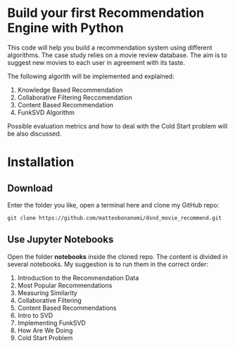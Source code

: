 # Build your first Recommendation Engine with Python

This code will help you build a recommendation system using different algorithms. The case study relies on a movie review database. The aim is to suggest new movies to each user in agreement with its taste.

The following algorith will be implemented and explained:
1. Knowledge Based Recommendation
2. Collaborative Filtering Reccomendation
3. Content Based Recommendation
4. FunkSVD Algorithm

Possible evaluation metrics and how to deal with the Cold Start problem will be also discussed.
# Installation

## Download 
Enter the folder you like, open a terminal here and clone my GitHub repo:

```
git clone https://github.com/matteobonanomi/dsnd_movie_recommend.git
```

## Use Jupyter Notebooks
Open the folder **notebooks** inside the cloned repo. The content is divided in several notebooks.
My suggestion is to run them in the correct order:

1. Introduction to the Recommendation Data
2. Most Popular Recommendations
3. Measuring Similarity
4. Collaborative Filtering
5. Content Based Recommendations
6. Intro to SVD
7. Implementing FunkSVD
8. How Are We Doing
9. Cold Start Problem